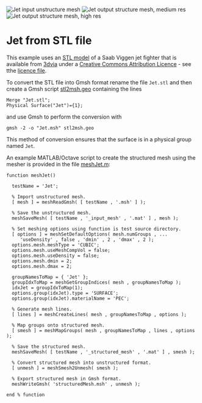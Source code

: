 ![](https://github.com/flintoftid/aegmesher/blob/master/examples/jet/Jet_unstructured.jpg "Jet input unstructure mesh")
![](https://github.com/flintoftid/aegmesher/blob/master/examples/jet/Jet_structured_2.jpg "Jet output structure mesh, medium res")
![](https://github.com/flintoftid/aegmesher/blob/master/examples/jet/Jet_structured_1.jpg "Jet output structure mesh, high res")

# Jet from STL file

This example uses an [STL model](Jet.stl) of a Saab Viggen jet fighter that is available from [3dvia][] 
under a [Creative Commons Attribution Licence](http://creativecommons.org/licenses/by/2.5) - see tthe
[licence file](Licence.txt). 

To convert the STL file into Gmsh format rename the file `Jet.stl` and then create a 
Gmsh script [stl2msh.geo](stl2msh.geo) containing the lines

    Merge "Jet.stl";
    Physical Surface("Jet")={1};

and use Gmsh to perform the conversion with

    gmsh -2 -o "Jet.msh" stl2msh.geo

This method of conversion ensures that the surface is in a physical group named `Jet`.

An example MATLAB/Octave script to create the structured mesh using the mesher is provided in the
file [meshJet.m](meshJet.m):

    function meshJet()

      testName = 'Jet';

      % Import unstructured mesh.
      [ mesh ] = meshReadGmsh( [ testName , '.msh' ] );

      % Save the unstructured mesh.
      meshSaveMesh( [ testName , '_input_mesh' , '.mat' ] , mesh );

      % Set meshing options using function is test source directory.
      [ options ] = meshSetDefaultOptions( mesh.numGroups , ...
         'useDensity' , false , 'dmin' , 2 , 'dmax' , 2 );
      options.mesh.meshType = 'CUBIC';
      options.mesh.useMeshCompVol = false;
      options.mesh.useDensity = false;
      options.mesh.dmin = 2;
      options.mesh.dmax = 2;  

      groupNamesToMap = { 'Jet' }; 
      groupIdxToMap = meshGetGroupIndices( mesh , groupNamesToMap );
      idxJet = groupIdxToMap(1);
      options.group(idxJet).type = 'SURFACE';
      options.group(idxJet).materialName = 'PEC';

      % Generate mesh lines.
      [ lines ] = meshCreateLines( mesh , groupNamesToMap , options );

      % Map groups onto structured mesh.
      [ smesh ] = meshMapGroups( mesh , groupNamesToMap , lines , options );

      % Save the structured mesh. 
      meshSaveMesh( [ testName , '_structured_mesh' , '.mat' ] , smesh );

      % Convert structured mesh into unstructured format.
      [ unmesh ] = meshSmesh2Unmesh( smesh );
      
      % Export structured mesh in Gmsh format.
      meshWriteGmsh( 'structuredMesh.msh' , unmesh );

    end % function



[3dvia]: http://www.3dvia.com/content/2C7A92223406182A
